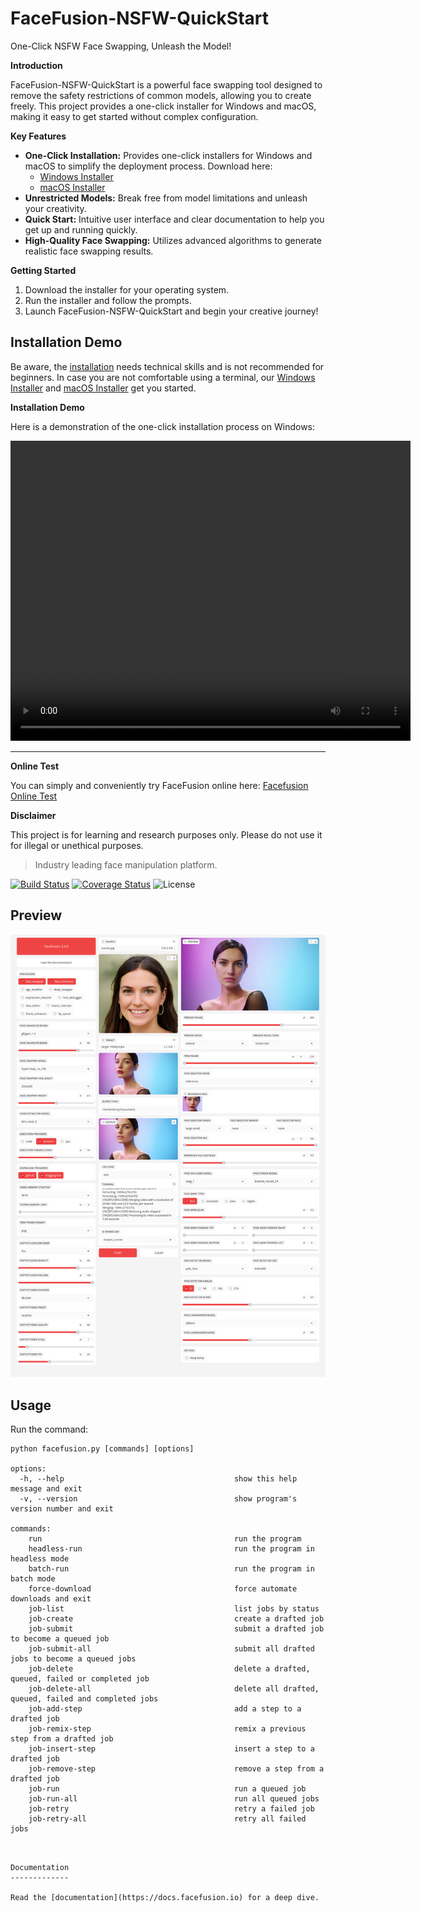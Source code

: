 FaceFusion-NSFW-QuickStart
==========================

One-Click NSFW Face Swapping, Unleash the Model!

**Introduction**

FaceFusion-NSFW-QuickStart is a powerful face swapping tool designed to remove the safety restrictions of common models, allowing you to create freely. This project provides a one-click installer for Windows and macOS, making it easy to get started without complex configuration.

**Key Features**

*   **One-Click Installation:** Provides one-click installers for Windows and macOS to simplify the deployment process. Download here:
    *   [Windows Installer](https://buymeacoffee.com/clarkaicc)
    *   [macOS Installer](https://buymeacoffee.com/clarkaicc)
*   **Unrestricted Models:** Break free from model limitations and unleash your creativity.
*   **Quick Start:** Intuitive user interface and clear documentation to help you get up and running quickly.
*   **High-Quality Face Swapping:** Utilizes advanced algorithms to generate realistic face swapping results.

**Getting Started**

1.  Download the installer for your operating system.
2.  Run the installer and follow the prompts.
3.  Launch FaceFusion-NSFW-QuickStart and begin your creative journey!

Installation Demo
------------

Be aware, the [installation](https://docs.facefusion.io/installation) needs technical skills and is not recommended for beginners. In case you are not comfortable using a terminal, our [Windows Installer](https://buymeacoffee.com/clarkaicc) and [macOS Installer](https://buymeacoffee.com/clarkaicc) get you started.

**Installation Demo**

Here is a demonstration of the one-click installation process on Windows:

<video width="640" height="480" controls>
  <source src="./Windows_Installer_Facefusion.mp4" type="video/mp4">
  Your browser does not support the video tag.
</video>

    
----------

**Online Test**

You can simply and conveniently try FaceFusion online here: [Facefusion Online Test](https://facefuion.xinzhiaigc.com/)


**Disclaimer**

This project is for learning and research purposes only. Please do not use it for illegal or unethical purposes.

> Industry leading face manipulation platform.

[![Build Status](https://img.shields.io/github/actions/workflow/status/facefusion/facefusion/ci.yml.svg?branch=master)](https://github.com/facefusion/facefusion/actions?query=workflow:ci)
[![Coverage Status](https://img.shields.io/coveralls/facefusion/facefusion.svg)](https://coveralls.io/r/facefusion/facefusion)
![License](https://img.shields.io/badge/license-MIT-green)


Preview
-------

![Preview](https://raw.githubusercontent.com/facefusion/facefusion/master/.github/preview.png?sanitize=true)


Usage
-----

Run the command:

```
python facefusion.py [commands] [options]

options:
  -h, --help                                      show this help message and exit
  -v, --version                                   show program's version number and exit

commands:
    run                                           run the program
    headless-run                                  run the program in headless mode
    batch-run                                     run the program in batch mode
    force-download                                force automate downloads and exit
    job-list                                      list jobs by status
    job-create                                    create a drafted job
    job-submit                                    submit a drafted job to become a queued job
    job-submit-all                                submit all drafted jobs to become a queued jobs
    job-delete                                    delete a drafted, queued, failed or completed job
    job-delete-all                                delete all drafted, queued, failed and completed jobs
    job-add-step                                  add a step to a drafted job
    job-remix-step                                remix a previous step from a drafted job
    job-insert-step                               insert a step to a drafted job
    job-remove-step                               remove a step from a drafted job
    job-run                                       run a queued job
    job-run-all                                   run all queued jobs
    job-retry                                     retry a failed job
    job-retry-all                                 retry all failed jobs
```


```


Documentation
-------------

Read the [documentation](https://docs.facefusion.io) for a deep dive.
